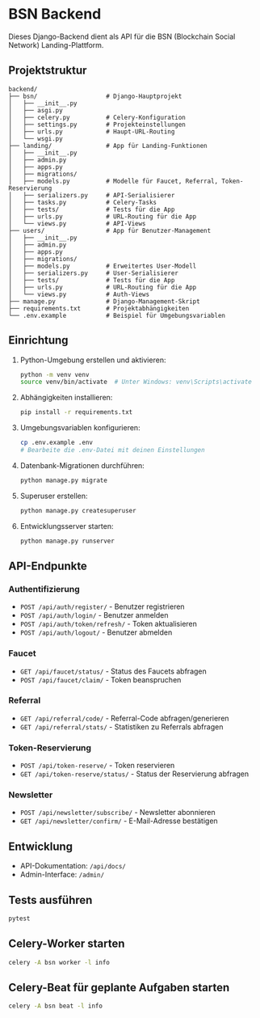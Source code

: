 # BSN Backend

Dieses Django-Backend dient als API für die BSN (Blockchain Social Network) Landing-Plattform.

## Projektstruktur

```
backend/
├── bsn/                   # Django-Hauptprojekt
│   ├── __init__.py
│   ├── asgi.py
│   ├── celery.py          # Celery-Konfiguration
│   ├── settings.py        # Projekteinstellungen
│   ├── urls.py            # Haupt-URL-Routing
│   └── wsgi.py
├── landing/               # App für Landing-Funktionen
│   ├── __init__.py
│   ├── admin.py
│   ├── apps.py
│   ├── migrations/
│   ├── models.py          # Modelle für Faucet, Referral, Token-Reservierung
│   ├── serializers.py     # API-Serialisierer
│   ├── tasks.py           # Celery-Tasks
│   ├── tests/             # Tests für die App
│   ├── urls.py            # URL-Routing für die App
│   └── views.py           # API-Views
├── users/                 # App für Benutzer-Management
│   ├── __init__.py
│   ├── admin.py
│   ├── apps.py
│   ├── migrations/
│   ├── models.py          # Erweitertes User-Modell
│   ├── serializers.py     # User-Serialisierer
│   ├── tests/             # Tests für die App
│   ├── urls.py            # URL-Routing für die App
│   └── views.py           # Auth-Views
├── manage.py              # Django-Management-Skript
├── requirements.txt       # Projektabhängigkeiten
└── .env.example           # Beispiel für Umgebungsvariablen
```

## Einrichtung

1. Python-Umgebung erstellen und aktivieren:
   ```bash
   python -m venv venv
   source venv/bin/activate  # Unter Windows: venv\Scripts\activate
   ```

2. Abhängigkeiten installieren:
   ```bash
   pip install -r requirements.txt
   ```

3. Umgebungsvariablen konfigurieren:
   ```bash
   cp .env.example .env
   # Bearbeite die .env-Datei mit deinen Einstellungen
   ```

4. Datenbank-Migrationen durchführen:
   ```bash
   python manage.py migrate
   ```

5. Superuser erstellen:
   ```bash
   python manage.py createsuperuser
   ```

6. Entwicklungsserver starten:
   ```bash
   python manage.py runserver
   ```

## API-Endpunkte

### Authentifizierung
- `POST /api/auth/register/` - Benutzer registrieren
- `POST /api/auth/login/` - Benutzer anmelden
- `POST /api/auth/token/refresh/` - Token aktualisieren
- `POST /api/auth/logout/` - Benutzer abmelden

### Faucet
- `GET /api/faucet/status/` - Status des Faucets abfragen
- `POST /api/faucet/claim/` - Token beanspruchen

### Referral
- `GET /api/referral/code/` - Referral-Code abfragen/generieren
- `GET /api/referral/stats/` - Statistiken zu Referrals abfragen

### Token-Reservierung
- `POST /api/token-reserve/` - Token reservieren
- `GET /api/token-reserve/status/` - Status der Reservierung abfragen

### Newsletter
- `POST /api/newsletter/subscribe/` - Newsletter abonnieren
- `GET /api/newsletter/confirm/` - E-Mail-Adresse bestätigen

## Entwicklung

- API-Dokumentation: `/api/docs/`
- Admin-Interface: `/admin/`

## Tests ausführen

```bash
pytest
```

## Celery-Worker starten

```bash
celery -A bsn worker -l info
```

## Celery-Beat für geplante Aufgaben starten

```bash
celery -A bsn beat -l info
```

